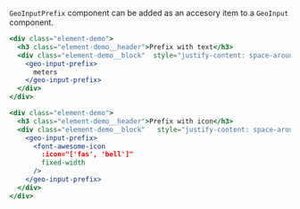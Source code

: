 `GeoInputPrefix` component can be added as an accesory item to a `GeoInput` component.

```jsx live
<div class="element-demo">
  <h3 class="element-demo__header">Prefix with text</h3>
  <div class="element-demo__block"  style="justify-content: space-around;">
    <geo-input-prefix>
      meters
    </geo-input-prefix>
  </div>
</div>
```

```jsx live
<div class="element-demo">
  <h3 class="element-demo__header">Prefix with icon</h3>
  <div class="element-demo__block"   style="justify-content: space-around;">
    <geo-input-prefix>
      <font-awesome-icon
        :icon="['fas', 'bell']"
        fixed-width
      />
    </geo-input-prefix>
  </div>
</div>
```
